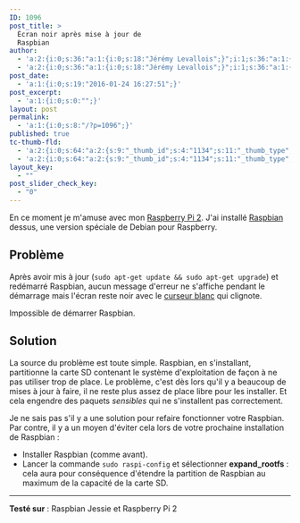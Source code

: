 ```yaml
---
ID: 1096
post_title: >
  Écran noir après mise à jour de
  Raspbian
author:
  - 'a:2:{i:0;s:36:"a:1:{i:0;s:18:"Jérémy Levallois";}";i:1;s:36:"a:1:{i:0;s:18:"Jérémy Levallois";}";}'
  - 'a:2:{i:0;s:36:"a:1:{i:0;s:18:"Jérémy Levallois";}";i:1;s:36:"a:1:{i:0;s:18:"Jérémy Levallois";}";}'
post_date:
  - 'a:1:{i:0;s:19:"2016-01-24 16:27:51";}'
post_excerpt:
  - 'a:1:{i:0;s:0:"";}'
layout: post
permalink:
  - 'a:1:{i:0;s:8:"/?p=1096";}'
published: true
tc-thumb-fld:
  - 'a:2:{i:0;s:64:"a:2:{s:9:"_thumb_id";s:4:"1134";s:11:"_thumb_type";s:5:"thumb";}";i:1;s:64:"a:2:{s:9:"_thumb_id";s:4:"1134";s:11:"_thumb_type";s:5:"thumb";}";}'
  - 'a:2:{i:0;s:64:"a:2:{s:9:"_thumb_id";s:4:"1134";s:11:"_thumb_type";s:5:"thumb";}";i:1;s:64:"a:2:{s:9:"_thumb_id";s:4:"1134";s:11:"_thumb_type";s:5:"thumb";}";}'
layout_key:
  - ""
post_slider_check_key:
  - "0"
---
```

En ce moment je m'amuse avec mon [Raspberry Pi 2](https://www.raspberrypi.org/help/what-is-a-raspberry-pi/). J'ai installé [Raspbian](https://www.raspberrypi.org/downloads/raspbian/) dessus, une version spéciale de Debian pour Raspberry.

## Problème

Après avoir mis à jour (`sudo apt-get update && sudo apt-get upgrade`) et redémarré Raspbian, aucun message d'erreur ne s'affiche pendant le démarrage mais l'écran reste noir avec le [curseur blanc](https://fr.wikipedia.org/wiki/Curseur_(interface)) qui clignote.

 Impossible de démarrer Raspbian.

## Solution

La source du problème est toute simple. Raspbian, en s'installant, partitionne la carte SD contenant le système d'exploitation de façon à ne pas utiliser trop de place. Le problème, c'est dès lors qu'il y a beaucoup de mises à jour à faire, il ne reste plus assez de place libre pour les installer. Et cela engendre des paquets *sensibles* qui ne s'installent pas correctement.

Je ne sais pas s'il y a une solution pour refaire fonctionner votre Raspbian. Par contre, il y a un moyen d'éviter cela lors de votre prochaine installation de Raspbian :

- Installer Raspbian (comme avant).
- Lancer la commande `sudo raspi-config` et sélectionner **expand_rootfs** : cela aura pour conséquence d'étendre la partition de Raspbian au maximum de la capacité de la carte SD.

* * *

**Testé sur** : Raspbian Jessie et Raspberry Pi 2